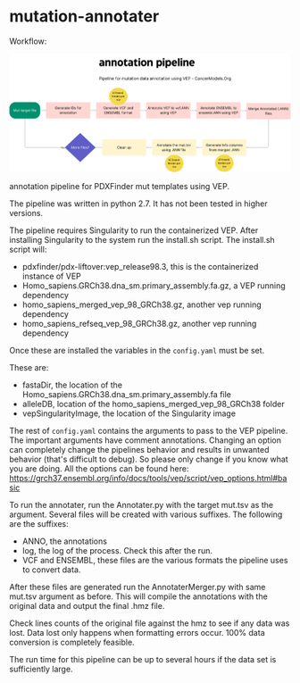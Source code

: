 # mutation-annotater
Workflow:

![Annotation pipeline workflow](annotation%20pipeline.png "Annotation pipeline workflow")

annotation pipeline for PDXFinder mut templates using VEP.

The pipeline was written in python 2.7. It has not been tested in higher versions.

The pipeline requires Singularity to run the containerized VEP. After installing 
Singularity to the system run the install.sh script. The install.sh script will:
    
* pdxfinder/pdx-liftover:vep_release98.3, this is the containerized instance of VEP  
* Homo_sapiens.GRCh38.dna_sm.primary_assembly.fa.gz, a VEP running dependency
* homo_sapiens_merged_vep_98_GRCh38.gz, another vep running dependency
* homo_sapiens_refseq_vep_98_GRCh38.gz, another vep running dependency


Once these are installed the variables in the `config.yaml` must be set.

These are:
- fastaDir, the location of the Homo_sapiens.GRCh38.dna_sm.primary_assembly.fa file
- alleleDB, location of the homo_sapiens_merged_vep_98_GRCh38 folder
- vepSingularityImage, the location of the Singularity image

The rest of `config.yaml` contains the arguments to pass to the VEP pipeline. The important arguments have comment 
annotations. Changing an option can completely change the pipelines behavior and results in unwanted behavior (that's
difficult to debug). So please only change if you know what you are doing. All the options can be found here:
https://grch37.ensembl.org/info/docs/tools/vep/script/vep_options.html#basic

To run the annotater, run the Annotater.py with the target mut.tsv as the argument. Several files will be created with 
various suffixes. The following are the suffixes:

* ANNO, the annotations
* log, the log of the process. Check this after the run.
* VCF and ENSEMBL, these files are the various formats the pipeline uses to convert data.

After these files are generated run the AnnotaterMerger.py with same mut.tsv argument as before. This will compile the
annotations with the original data and output the final .hmz file.

Check lines counts of the original file against the hmz to see if any data was lost. Data lost only happens when 
formatting errors occur. 100% data conversion is completely feasible.

The run time for this pipeline can be up to several hours if the data set is sufficiently large.
